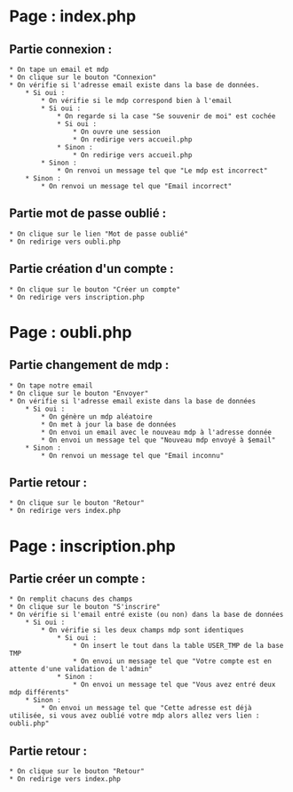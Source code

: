 # Page : index.php

## Partie connexion :

```
* On tape un email et mdp
* On clique sur le bouton "Connexion"
* On vérifie si l'adresse email existe dans la base de données.
	* Si oui :
		* On vérifie si le mdp correspond bien à l'email
		* Si oui :
			* On regarde si la case "Se souvenir de moi" est cochée
			* Si oui :
				* On ouvre une session
				* On redirige vers accueil.php
			* Sinon :
				* On redirige vers accueil.php
		* Sinon :
			* On renvoi un message tel que "Le mdp est incorrect"
	* Sinon :
		* On renvoi un message tel que "Email incorrect"
```	
	
## Partie mot de passe oublié :

```
* On clique sur le lien "Mot de passe oublié"
* On redirige vers oubli.php
```

## Partie création d'un compte :

```
* On clique sur le bouton "Créer un compte"
* On redirige vers inscription.php
```

# Page : oubli.php

## Partie changement de mdp :

```
* On tape notre email
* On clique sur le bouton "Envoyer"
* On vérifie si l'adresse email existe dans la base de données
	* Si oui :
		* On génère un mdp aléatoire
		* On met à jour la base de données
		* On envoi un email avec le nouveau mdp à l'adresse donnée
		* On envoi un message tel que "Nouveau mdp envoyé à $email"
	* Sinon :
		* On renvoi un message tel que "Email inconnu"
```

## Partie retour :

```
* On clique sur le bouton "Retour"
* On redirige vers index.php
```

# Page : inscription.php

## Partie créer un compte :

```
* On remplit chacuns des champs
* On clique sur le bouton "S'inscrire"
* On vérifie si l'email entré existe (ou non) dans la base de données
	* Si oui :
		* On vérifie si les deux champs mdp sont identiques
			* Si oui :
				* On insert le tout dans la table USER_TMP de la base TMP
				* On envoi un message tel que "Votre compte est en attente d'une validation de l'admin"
			* Sinon :
				* On envoi un message tel que "Vous avez entré deux mdp différents"
	* Sinon :
		* On envoi un message tel que "Cette adresse est déjà utilisée, si vous avez oublié votre mdp alors allez vers lien : oubli.php"
```

## Partie retour :

```
* On clique sur le bouton "Retour"
* On redirige vers index.php
```

